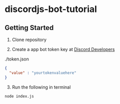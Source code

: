 # discordjs-bot-tutorial

## Getting Started

1. Clone repository

2. Create a app bot token key at [Discord Developers](https://discordapp.com/developers/applications/me)

./token.json
```json
{
  "value" : "yourtokenvaluehere"
}
```

3. Run the following in terminal

```zsh
node index.js
```
